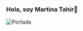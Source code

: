 ### Hola, soy Martina Tahir👋

![Portada](https://drive.google.com/file/d/1su1mxXQzr60yZrkZBzm0ULnMXwUKIMzc/view?usp=drive_link)

<!--
**MartuTahir/MartuTahir** is a ✨ _special_ ✨ repository because its `README.md` (this file) appears on your GitHub profile.

Here are some ideas to get you started:

- 🔭 I’m currently working on ...
- 🌱 I’m currently learning ...
- 👯 I’m looking to collaborate on ...
- 🤔 I’m looking for help with ...
- 💬 Ask me about ...
- 📫 How to reach me: ...
- 😄 Pronouns: ...
- ⚡ Fun fact: ...
-->
